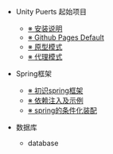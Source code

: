 - Unity Puerts 起始项目

  - [※ 安装说明](index.md)
  - [※ Github Pages Default](default.md)
  - [※ 原型模式](README.md)
  - [※ 代理模式](desgin-pattern/设计模式之代理模式.md)

- Spring框架

  - [※ 初识spring框架](spring/【10分钟学Spring】：（一）初识Spring框架.md)
  - [※ 依赖注入及示例](spring/【10分钟学Spring】：（二）一文搞懂spring依赖注入（DI）.md)
  - [※ spring的条件化装配](spring/【10分钟学Spring】：（三）你了解spring的高级装配吗_条件化装配bean.md)

- 数据库
 
  - database
